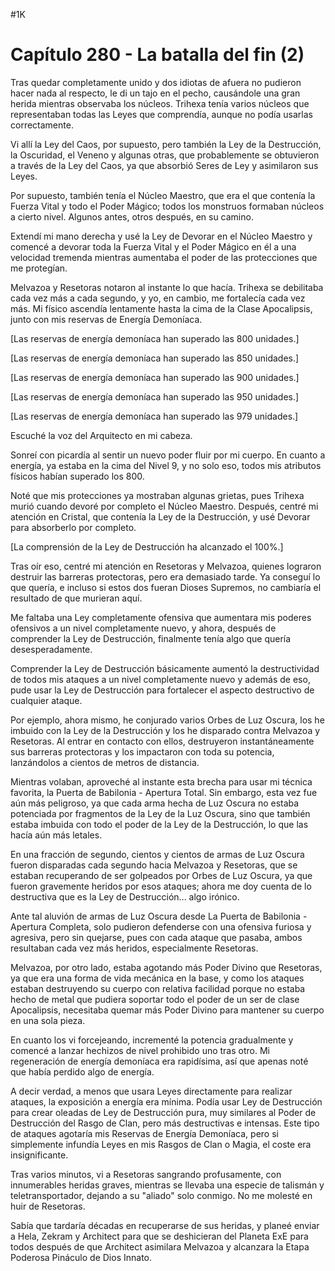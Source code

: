 
#1K 

# Capítulo 280 - La batalla del fin (2)


Tras quedar completamente unido y dos idiotas de afuera no pudieron hacer nada al respecto, le di un tajo en el pecho, causándole una gran herida mientras observaba los núcleos. Trihexa tenía varios núcleos que representaban todas las Leyes que comprendía, aunque no podía usarlas correctamente.

Vi allí la Ley del Caos, por supuesto, pero también la Ley de la Destrucción, la Oscuridad, el Veneno y algunas otras, que probablemente se obtuvieron a través de la Ley del Caos, ya que absorbió Seres de Ley y asimilaron sus Leyes.

Por supuesto, también tenía el Núcleo Maestro, que era el que contenía la Fuerza Vital y todo el Poder Mágico; todos los monstruos formaban núcleos a cierto nivel. Algunos antes, otros después, en su camino.

Extendí mi mano derecha y usé la Ley de Devorar en el Núcleo Maestro y comencé a devorar toda la Fuerza Vital y el Poder Mágico en él a una velocidad tremenda mientras aumentaba el poder de las protecciones que me protegían.

Melvazoa y Resetoras notaron al instante lo que hacía. Trihexa se debilitaba cada vez más a cada segundo, y yo, en cambio, me fortalecía cada vez más. Mi físico ascendía lentamente hasta la cima de la Clase Apocalipsis, junto con mis reservas de Energía Demoníaca.

[Las reservas de energía demoníaca han superado las 800 unidades.]

[Las reservas de energía demoníaca han superado las 850 unidades.]

[Las reservas de energía demoníaca han superado las 900 unidades.]

[Las reservas de energía demoníaca han superado las 950 unidades.]

[Las reservas de energía demoníaca han superado las 979 unidades.]

Escuché la voz del Arquitecto en mi cabeza.

Sonreí con picardía al sentir un nuevo poder fluir por mi cuerpo. En cuanto a energía, ya estaba en la cima del Nivel 9, y no solo eso, todos mis atributos físicos habían superado los 800.

Noté que mis protecciones ya mostraban algunas grietas, pues Trihexa murió cuando devoré por completo el Núcleo Maestro. Después, centré mi atención en Cristal, que contenía la Ley de la Destrucción, y usé Devorar para absorberlo por completo.

[La comprensión de la Ley de Destrucción ha alcanzado el 100%.]

Tras oír eso, centré mi atención en Resetoras y Melvazoa, quienes lograron destruir las barreras protectoras, pero era demasiado tarde. Ya conseguí lo que quería, e incluso si estos dos fueran Dioses Supremos, no cambiaría el resultado de que murieran aquí.

Me faltaba una Ley completamente ofensiva que aumentara mis poderes ofensivos a un nivel completamente nuevo, y ahora, después de comprender la Ley de Destrucción, finalmente tenía algo que quería desesperadamente.

Comprender la Ley de Destrucción básicamente aumentó la destructividad de todos mis ataques a un nivel completamente nuevo y además de eso, pude usar la Ley de Destrucción para fortalecer el aspecto destructivo de cualquier ataque.

Por ejemplo, ahora mismo, he conjurado varios Orbes de Luz Oscura, los he imbuido con la Ley de la Destrucción y los he disparado contra Melvazoa y Resetoras. Al entrar en contacto con ellos, destruyeron instantáneamente sus barreras protectoras y los impactaron con toda su potencia, lanzándolos a cientos de metros de distancia.

Mientras volaban, aproveché al instante esta brecha para usar mi técnica favorita, la Puerta de Babilonia - Apertura Total. Sin embargo, esta vez fue aún más peligroso, ya que cada arma hecha de Luz Oscura no estaba potenciada por fragmentos de la Ley de la Luz Oscura, sino que también estaba imbuida con todo el poder de la Ley de la Destrucción, lo que las hacía aún más letales.

En una fracción de segundo, cientos y cientos de armas de Luz Oscura fueron disparadas cada segundo hacia Melvazoa y Resetoras, que se estaban recuperando de ser golpeados por Orbes de Luz Oscura, ya que fueron gravemente heridos por esos ataques; ahora me doy cuenta de lo destructiva que es la Ley de Destrucción... algo irónico.

Ante tal aluvión de armas de Luz Oscura desde La Puerta de Babilonia - Apertura Completa, solo pudieron defenderse con una ofensiva furiosa y agresiva, pero sin quejarse, pues con cada ataque que pasaba, ambos resultaban cada vez más heridos, especialmente Resetoras.

Melvazoa, por otro lado, estaba agotando más Poder Divino que Resetoras, ya que era una forma de vida mecánica en la base, y como los ataques estaban destruyendo su cuerpo con relativa facilidad porque no estaba hecho de metal que pudiera soportar todo el poder de un ser de clase Apocalipsis, necesitaba quemar más Poder Divino para mantener su cuerpo en una sola pieza.

En cuanto los vi forcejeando, incrementé la potencia gradualmente y comencé a lanzar hechizos de nivel prohibido uno tras otro. Mi regeneración de energía demoníaca era rapidísima, así que apenas noté que había perdido algo de energía.

A decir verdad, a menos que usara Leyes directamente para realizar ataques, la exposición a energía era mínima. Podía usar Ley de Destrucción para crear oleadas de Ley de Destrucción pura, muy similares al Poder de Destrucción del Rasgo de Clan, pero más destructivas e intensas. Este tipo de ataques agotaría mis Reservas de Energía Demoníaca, pero si simplemente infundía Leyes en mis Rasgos de Clan o Magia, el coste era insignificante.

Tras varios minutos, vi a Resetoras sangrando profusamente, con innumerables heridas graves, mientras se llevaba una especie de talismán y teletransportador, dejando a su "aliado" solo conmigo. No me molesté en huir de Resetoras.

Sabía que tardaría décadas en recuperarse de sus heridas, y planeé enviar a Hela, Zekram y Architect para que se deshicieran del Planeta ExE para todos después de que Architect asimilara Melvazoa y alcanzara la Etapa Poderosa Pináculo de Dios Innato.